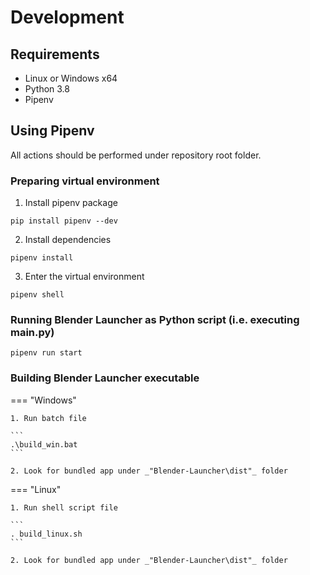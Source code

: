 # Development

## Requirements

- Linux or Windows x64
- Python 3.8
- Pipenv

## Using Pipenv

All actions should be performed under repository root folder.

### Preparing virtual environment

1. Install pipenv package

```
pip install pipenv --dev
```

2. Install dependencies

```
pipenv install
```

3. Enter the virtual environment

```
pipenv shell
```

### Running Blender Launcher as Python script (i.e. executing main.py)

```
pipenv run start
```

### Building Blender Launcher executable

=== "Windows"

    1. Run batch file

    ```
    .\build_win.bat
    ```

    2. Look for bundled app under _"Blender-Launcher\dist"_ folder

=== "Linux"

    1. Run shell script file

    ```
    . build_linux.sh
    ```

    2. Look for bundled app under _"Blender-Launcher\dist"_ folder
